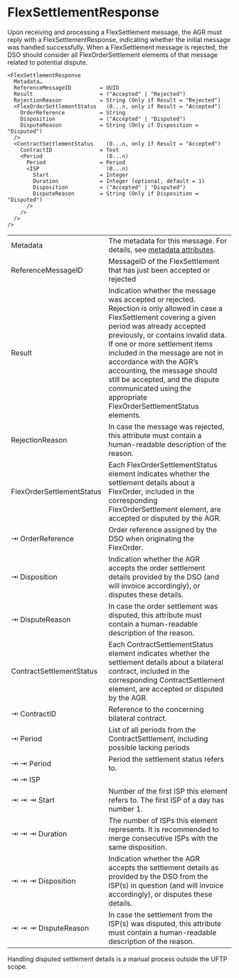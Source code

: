 <!--
SPDX-FileCopyrightText: 2020-2023 Contributors to the Shapeshifter project

SPDX-License-Identifier: Apache-2.0
-->

# FlexSettlementResponse

Upon receiving and processing a FlexSettlement message, the AGR must reply with a FlexSettlementResponse, indicating whether the initial message was handled successfully.
When a FlexSettlement message is rejected, the DSO should consider all FlexOrderSettlement elements of that message related to potential dispute.

```
<FlexSettlementResponse
  Metadata…
  ReferenceMessageID         = UUID
  Result                     = ("Accepted" | "Rejected")
  RejectionReason            = String (Only if Result = "Rejected")
  <FlexOrderSettlementStatus   (0...n, only if Result = "Accepted")
    OrderReference           = String
    Disposition              = ("Accepted" | "Disputed")
    DisputeReason            = String (Only if Disposition = "Disputed")
  />
  <ContractSettlementStatus    (0...n, only if Result = "Accepted")
    ContractID               = Text
    <Period                    (0...n)
      Period                 = Period
      <ISP                     (0...n)
        Start                = Integer
        Duration             = Integer (optional, default = 1)
        Disposition          = ("Accepted" | "Disputed")
        DisputeReason        = String (Only if Disposition = "Disputed")
      />
    />
  />
/>
```

|                           |                                                                                                                                                                                                                                                                                                                                                                                                                                      |
|---------------------------|--------------------------------------------------------------------------------------------------------------------------------------------------------------------------------------------------------------------------------------------------------------------------------------------------------------------------------------------------------------------------------------------------------------------------------------|
| Metadata                  | The metadata for this message. For details, see [metadata attributes](metadata-attributes.md).                                                                                                                                                                                                                                                                                                                                                                       |
| ReferenceMessageID        | MessageID of the FlexSettlement that has just been accepted or rejected                                                                                                                                                                                                                                                                                                                                                              |
| Result                    | Indication whether the message was accepted or rejected. Rejection is only allowed in case a FlexSettlement covering a given period was already accepted previously, or contains invalid data. If one or more settlement items included in the message are not in accordance with the AGR’s accounting, the message should still be accepted, and the dispute communicated using the appropriate FlexOrderSettlementStatus elements. |
| RejectionReason           | In case the message was rejected, this attribute must contain a human-readable description of the reason.                                                                                                                                                                                                                                                                                                                            |
| FlexOrderSettlementStatus | Each FlexOrderSettlementStatus element indicates whether the settlement details about a FlexOrder, included in the corresponding FlexOrderSettlement element, are accepted or disputed by the AGR.                                                                                                                                                                                                                                   |
| ⇥ OrderReference          | Order reference assigned by the DSO when originating the FlexOrder.                                                                                                                                                                                                                                                                                                                                                                  |
| ⇥ Disposition             | Indication whether the AGR accepts the order settlement details provided by the DSO (and will invoice accordingly), or disputes these details.                                                                                                                                                                                                                                                                                       |
| ⇥ DisputeReason           | In case the order settlement was disputed, this attribute must contain a human-readable description of the reason.                                                                                                                                                                                                                                                                                                                   |
| ContractSettlementStatus  | Each ContractSettlementStatus element indicates whether the settlement details about a bilateral contract, included in the corresponding ContractSettlement element, are accepted or disputed by the AGR.                                                                                                                                                                                                                            |
| ⇥ ContractID              | Reference to the concerning bilateral contract.                                                                                                                                                                                                                                                                                                                                                                                      |
| ⇥ Period                  | List of all periods from the ContractSettlement, including possible lacking periods                                                                                                                                                                                                                                                                                                                                                  |
| ⇥ ⇥ Period                | Period the settlement status refers to.                                                                                                                                                                                                                                                                                                                                                                                              |
| ⇥ ⇥ ISP                   |                                                                                                                                                                                                                                                                                                                                                                                                                                      |
| ⇥ ⇥ ⇥ Start               | Number of the first ISP this element refers to. The first ISP of a day has number 1.                                                                                                                                                                                                                                                                                                                                                 |
| ⇥ ⇥ ⇥ Duration            | The number of ISPs this element represents. It is recommended to merge consecutive ISPs with the same disposition.                                                                                                                                                                                                                                                                                                                   |
| ⇥ ⇥ ⇥ Disposition         | Indication whether the AGR accepts the settlement details as provided by the DSO from the ISP(s) in question (and will invoice accordingly), or disputes these details.                                                                                                                                                                                                                                                              |
| ⇥ ⇥ ⇥ DisputeReason       | In case the settlement from the ISP(s) was disputed, this attribute must contain a human-readable description of the reason.                                                                                                                                                                                                                                                                                                         |

Handling disputed settlement details is a manual process outside the UFTP scope.
